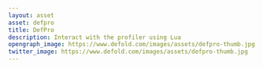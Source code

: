 ```yaml
---
layout: asset
asset: defpro
title: DefPro
description: Interact with the profiler using Lua
opengraph_image: https://www.defold.com/images/assets/defpro-thumb.jpg
twitter_image: https://www.defold.com/images/assets/defpro-thumb.jpg
---
```

